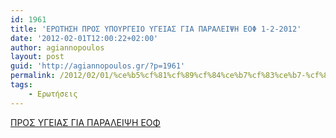 ```yaml
---
id: 1961
title: 'ΕΡΩΤΗΣΗ ΠΡΟΣ ΥΠΟΥΡΓΕΙΟ ΥΓΕΙΑΣ ΓΙΑ ΠΑΡΑΛΕΙΨΗ ΕΟΦ 1-2-2012'
date: '2012-02-01T12:00:22+02:00'
author: agiannopoulos
layout: post
guid: 'http://agiannopoulos.gr/?p=1961'
permalink: /2012/02/01/%ce%b5%cf%81%cf%89%cf%84%ce%b7%cf%83%ce%b7-%cf%80%cf%81%ce%bf%cf%83-%cf%85%cf%80%ce%bf%cf%85%cf%81%ce%b3%ce%b5%ce%b9%ce%bf-%cf%85%ce%b3%ce%b5%ce%b9%ce%b1%cf%83-%ce%b3%ce%b9%ce%b1-%cf%80%ce%b1%cf%81/
tags:
    - Ερωτήσεις
---
```


[ΠΡΟΣ ΥΓΕΙΑΣ ΓΙΑ ΠΑΡΑΛΕΙΨΗ ΕΟΦ](/wp-content/uploads/2012/04/cf80cf81cebfcf83-cf85ceb3ceb5ceb9ceb1cf83-ceb3ceb9ceb1-cf80ceb1cf81ceb1cebbceb5ceb9cf88ceb7-ceb5cebfcf86-01022012.doc)